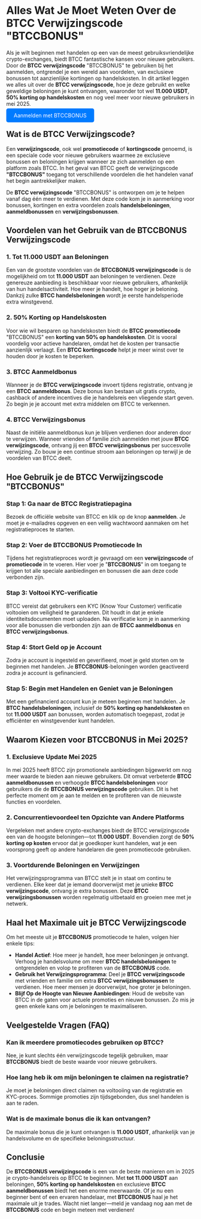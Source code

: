 <h1>Alles Wat Je Moet Weten Over de BTCC Verwijzingscode "BTCCBONUS"</h1>
<p>Als je wilt beginnen met handelen op een van de meest gebruiksvriendelijke crypto-exchanges, biedt BTCC fantastische kansen voor nieuwe gebruikers. Door de <strong>BTCC verwijzingscode</strong> "BTCCBONUS" te gebruiken bij het aanmelden, ontgrendel je een wereld aan voordelen, van exclusieve bonussen tot aanzienlijke kortingen op handelskosten. In dit artikel leggen we alles uit over de <strong>BTCC verwijzingscode</strong>, hoe je deze gebruikt en welke geweldige beloningen je kunt ontvangen, waaronder tot wel <strong>11.000 USDT</strong>, <strong>50% korting op handelskosten</strong> en nog veel meer voor nieuwe gebruikers in mei 2025.</p>
</header>
<p><a href="https://partner.btcc.com/us/c/BTCCBONUS/9303" target="_blank" style="color: white; background-color: #007bff; padding: 10px 20px; text-decoration: none; border-radius: 5px;">Aanmelden met BTCCBONUS</a></p>

<section>
    <h2>Wat is de BTCC Verwijzingscode?</h2>
    <p>Een <strong>verwijzingscode</strong>, ook wel <strong>promotiecode</strong> of <strong>kortingscode</strong> genoemd, is een speciale code voor nieuwe gebruikers waarmee ze exclusieve bonussen en beloningen krijgen wanneer ze zich aanmelden op een platform zoals BTCC. In het geval van BTCC geeft de verwijzingscode <strong>"BTCCBONUS"</strong> toegang tot verschillende voordelen die het handelen vanaf het begin aantrekkelijker maken.</p>
    <p>De <strong>BTCC verwijzingscode</strong> "BTCCBONUS" is ontworpen om je te helpen vanaf dag één meer te verdienen. Met deze code kom je in aanmerking voor bonussen, kortingen en extra voordelen zoals <strong>handelsbeloningen</strong>, <strong>aanmeldbonussen</strong> en <strong>verwijzingsbonussen</strong>.</p>
</section>

<section>
    <h2>Voordelen van het Gebruik van de BTCCBONUS Verwijzingscode</h2>

  <h3>1. Tot 11.000 USDT aan Beloningen</h3>
    <p>Een van de grootste voordelen van de <strong>BTCCBONUS verwijzingscode</strong> is de mogelijkheid om tot <strong>11.000 USDT</strong> aan beloningen te verdienen. Deze genereuze aanbieding is beschikbaar voor nieuwe gebruikers, afhankelijk van hun handelsactiviteit. Hoe meer je handelt, hoe hoger je beloning. Dankzij zulke <strong>BTCC handelsbeloningen</strong> wordt je eerste handelsperiode extra winstgevend.</p>

  <h3>2. 50% Korting op Handelskosten</h3>
    <p>Voor wie wil besparen op handelskosten biedt de <strong>BTCC promotiecode</strong> "BTCCBONUS" een <strong>korting van 50% op handelskosten</strong>. Dit is vooral voordelig voor actieve handelaren, omdat het de kosten per transactie aanzienlijk verlaagt. Een <strong>BTCC kortingscode</strong> helpt je meer winst over te houden door je kosten te beperken.</p>

  <h3>3. BTCC Aanmeldbonus</h3>
    <p>Wanneer je de <strong>BTCC verwijzingscode</strong> invoert tijdens registratie, ontvang je een <strong>BTCC aanmeldbonus</strong>. Deze bonus kan bestaan uit gratis crypto, cashback of andere incentives die je handelsreis een vliegende start geven. Zo begin je je account met extra middelen om BTCC te verkennen.</p>

  <h3>4. BTCC Verwijzingsbonus</h3>
    <p>Naast de initiële aanmeldbonus kun je blijven verdienen door anderen door te verwijzen. Wanneer vrienden of familie zich aanmelden met jouw <strong>BTCC verwijzingscode</strong>, ontvang jij een <strong>BTCC verwijzingsbonus</strong> per succesvolle verwijzing. Zo bouw je een continue stroom aan beloningen op terwijl je de voordelen van BTCC deelt.</p>
</section>

<section>
    <h2>Hoe Gebruik je de BTCC Verwijzingscode "BTCCBONUS"</h2>

  <h3>Stap 1: Ga naar de BTCC Registratiepagina</h3>
    <p>Bezoek de officiële website van BTCC en klik op de knop <strong>aanmelden</strong>. Je moet je e-mailadres opgeven en een veilig wachtwoord aanmaken om het registratieproces te starten.</p>

  <h3>Stap 2: Voer de BTCCBONUS Promotiecode In</h3>
    <p>Tijdens het registratieproces wordt je gevraagd om een <strong>verwijzingscode</strong> of <strong>promotiecode</strong> in te voeren. Hier voer je "<strong>BTCCBONUS</strong>" in om toegang te krijgen tot alle speciale aanbiedingen en bonussen die aan deze code verbonden zijn.</p>

  <h3>Stap 3: Voltooi KYC-verificatie</h3>
    <p>BTCC vereist dat gebruikers een KYC (Know Your Customer) verificatie voltooien om veiligheid te garanderen. Dit houdt in dat je enkele identiteitsdocumenten moet uploaden. Na verificatie kom je in aanmerking voor alle bonussen die verbonden zijn aan de <strong>BTCC aanmeldbonus</strong> en <strong>BTCC verwijzingsbonus</strong>.</p>

  <h3>Stap 4: Stort Geld op je Account</h3>
    <p>Zodra je account is ingesteld en geverifieerd, moet je geld storten om te beginnen met handelen. Je <strong>BTCCBONUS</strong>-beloningen worden geactiveerd zodra je account is gefinancierd.</p>

  <h3>Stap 5: Begin met Handelen en Geniet van je Beloningen</h3>
    <p>Met een gefinancierd account kun je meteen beginnen met handelen. Je <strong>BTCC handelsbeloningen</strong>, inclusief de <strong>50% korting op handelskosten</strong> en tot <strong>11.000 USDT</strong> aan bonussen, worden automatisch toegepast, zodat je efficiënter en winstgevender kunt handelen.</p>
</section>
<section>
    <h2>Waarom Kiezen voor BTCCBONUS in Mei 2025?</h2>

  <h3>1. Exclusieve Update Mei 2025</h3>
    <p>In mei 2025 heeft BTCC zijn promotionele aanbiedingen bijgewerkt om nog meer waarde te bieden aan nieuwe gebruikers. Dit omvat verbeterde <strong>BTCC aanmeldbonussen</strong> en verhoogde <strong>BTCC handelsbeloningen</strong> voor gebruikers die de <strong>BTCCBONUS verwijzingscode</strong> gebruiken. Dit is het perfecte moment om je aan te melden en te profiteren van de nieuwste functies en voordelen.</p>

  <h3>2. Concurrentievoordeel ten Opzichte van Andere Platforms</h3>
    <p>Vergeleken met andere crypto-exchanges biedt de BTCC verwijzingscode een van de hoogste beloningen—tot <strong>11.000 USDT</strong>. Bovendien zorgt de <strong>50% korting op kosten</strong> ervoor dat je goedkoper kunt handelen, wat je een voorsprong geeft op andere handelaren die geen promotiecode gebruiken.</p>

  <h3>3. Voortdurende Beloningen en Verwijzingen</h3>
    <p>Het verwijzingsprogramma van BTCC stelt je in staat om continu te verdienen. Elke keer dat je iemand doorverwijst met je unieke <strong>BTCC verwijzingscode</strong>, ontvang je extra bonussen. Deze <strong>BTCC verwijzingsbonussen</strong> worden regelmatig uitbetaald en groeien mee met je netwerk.</p>
</section>
<section>
    <h2>Haal het Maximale uit je BTCC Verwijzingscode</h2>
    <p>Om het meeste uit je <strong>BTCCBONUS</strong> promotiecode te halen, volgen hier enkele tips:</p>
    <ul>
        <li><strong>Handel Actief</strong>: Hoe meer je handelt, hoe meer beloningen je ontvangt. Verhoog je handelsvolume om meer <strong>BTCC handelsbeloningen</strong> te ontgrendelen en volop te profiteren van de <strong>BTCCBONUS</strong> code.</li>
        <li><strong>Gebruik het Verwijzingsprogramma</strong>: Deel je <strong>BTCC verwijzingscode</strong> met vrienden en familie om extra <strong>BTCC verwijzingsbonussen</strong> te verdienen. Hoe meer mensen je doorverwijst, hoe groter je beloningen.</li>
        <li><strong>Blijf Op de Hoogte van Nieuwe Aanbiedingen</strong>: Houd de website van BTCC in de gaten voor actuele promoties en nieuwe bonussen. Zo mis je geen enkele kans om je beloningen te maximaliseren.</li>
    </ul>
</section>

<section>
    <h2>Veelgestelde Vragen (FAQ)</h2>
    <h3>Kan ik meerdere promotiecodes gebruiken op BTCC?</h3>
    <p>Nee, je kunt slechts één verwijzingscode tegelijk gebruiken, maar <strong>BTCCBONUS</strong> biedt de beste waarde voor nieuwe gebruikers.</p>

  <h3>Hoe lang heb ik om mijn beloningen te claimen na registratie?</h3>
    <p>Je moet je beloningen direct claimen na voltooiing van de registratie en KYC-proces. Sommige promoties zijn tijdsgebonden, dus snel handelen is aan te raden.</p>

  <h3>Wat is de maximale bonus die ik kan ontvangen?</h3>
    <p>De maximale bonus die je kunt ontvangen is <strong>11.000 USDT</strong>, afhankelijk van je handelsvolume en de specifieke beloningsstructuur.</p>
</section>

<footer>
    <h2>Conclusie</h2>
    <p>De <strong>BTCCBONUS verwijzingscode</strong> is een van de beste manieren om in 2025 je crypto-handelsreis op BTCC te beginnen. Met <strong>tot 11.000 USDT</strong> aan beloningen, <strong>50% korting op handelskosten</strong> en exclusieve <strong>BTCC aanmeldbonussen</strong> biedt het een enorme meerwaarde. Of je nu een beginner bent of een ervaren handelaar, met <strong>BTCCBONUS</strong> haal je het maximale uit je trades. Wacht niet langer—meld je vandaag nog aan met de <strong>BTCCBONUS</strong> code en begin meteen met verdienen!</p>
</footer>
